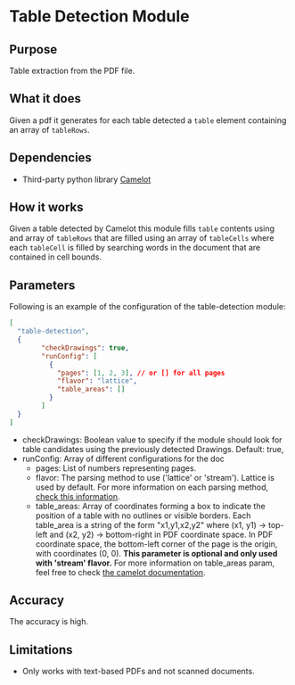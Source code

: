 # Table Detection Module

## Purpose

Table extraction from the PDF file.

## What it does

Given a pdf it generates for each table detected a `table` element containing an array of `tableRows`.

## Dependencies

- Third-party python library [Camelot](https://camelot-py.readthedocs.io/en/master/index.html)

## How it works

Given a table detected by Camelot this module fills `table` contents using and array of `tableRows` that are filled using an array of `tableCells` where each `tableCell` is filled by searching words in the document that are contained in cell bounds.

## Parameters

Following is an example of the configuration of the table-detection module:

```json
[
  "table-detection",
  {
        "checkDrawings": true,
        "runConfig": [
          {
            "pages": [1, 2, 3], // or [] for all pages
            "flavor": "lattice",
            "table_areas": []
          }
        ]
  }
]
```
- checkDrawings: Boolean value to specify if the module should look for table candidates using the previously detected Drawings. Default: true,
- runConfig: Array of different configurations for the doc
  - pages: List of numbers representing pages.
  - flavor: The parsing method to use ('lattice' or 'stream'). Lattice is used by default. For more information on each parsing method, [check this information](https://camelot-py.readthedocs.io/en/master/user/how-it-works.html).
  - table_areas: Array of coordinates forming a box to indicate the position of a table with no outlines or visible borders.
  Each table_area is a string of the form "x1,y1,x2,y2" where (x1, y1) -> top-left and (x2, y2) -> bottom-right in PDF coordinate space. In PDF coordinate space, the bottom-left corner of the page is the origin, with coordinates (0, 0).
  **This parameter is optional and only used with 'stream' flavor.**
  For more information on table_areas param, feel free to check [the camelot documentation](https://camelot-py.readthedocs.io/en/master/user/advanced.html#specify-table-areas).

## Accuracy

The accuracy is high.

## Limitations

- Only works with text-based PDFs and not scanned documents.
